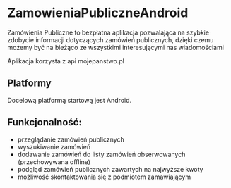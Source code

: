 # ZamowieniaPubliczneAndroid

Zamówienia Publiczne to bezpłatna aplikacja pozwalająca na szybkie zdobycie informacji dotyczących zamówień publicznych, dzięki czemu możemy być na bieżąco ze wszystkimi interesującymi nas wiadomościami

Aplikacja korzysta z api mojepanstwo.pl


## Platformy

Docelową platformą startową jest Android.


## Funkcjonalność:
- przeglądanie zamówień publicznych
- wyszukiwanie zamówień
- dodawanie zamówień do listy zamówień obserwowanych (przechowywana offline)
- podgląd zamówień publicznych zawartych na najwyższe kwoty 
- możliwość skontaktowania się z podmiotem zamawiającym
